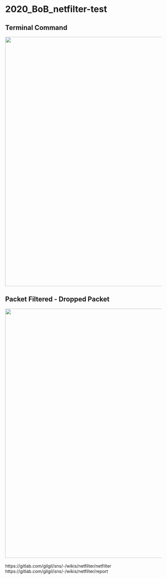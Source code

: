 # 2020_BoB_netfilter-test

<h2> Terminal Command </h2>
<div>
<img width = "800" src = "https://user-images.githubusercontent.com/58834907/90671383-97035480-e28f-11ea-8ffe-496ea1b08916.PNG" >
</div>

<h2> Packet Filtered - Dropped Packet </h2>

<div>
<img width = "800" src = "https://user-images.githubusercontent.com/58834907/90671390-9965ae80-e28f-11ea-9ced-a80ad4137c44.PNG">
</div>

 <br>
https://gitlab.com/gilgil/sns/-/wikis/netfilter/netfilter <br>
https://gitlab.com/gilgil/sns/-/wikis/netfilter/report <br>
